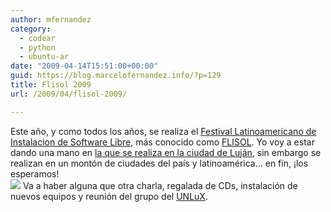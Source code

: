 ```yaml
---
author: mfernandez
category:
  - codear
  - python
  - ubuntu-ar
date: "2009-04-14T15:51:00+00:00"
guid: https://blog.marcelofernandez.info/?p=129
title: Flisol 2009
url: /2009/04/flisol-2009/

---
```

Este año, y como todos los años, se realiza el [Festival Latinoamericano de Instalacion de Software Libre](http://www.flisol.info/), más conocido como [FLISOL](http://www.flisol.info/FLISOL2009/). Yo voy a estar dando una mano en [la que se realiza en la ciudad de Luján](http://www.flisol.info/FLISOL2009/Argentina/Lujan), sin embargo se realizan en un montón de ciudades del país y latinoamérica... en fin, ¡los esperamos!  
[![](http://2.bp.blogspot.com/_nDZ247g0qSM/SeSxg3JY7YI/AAAAAAAACQU/y-YAR3yJYwc/s400/banner_flisol.png)](http://www.flisol.info/FLISOL2009/) Va a haber alguna que otra charla, regalada de CDs, instalación de nuevos equipos y reunión del grupo del [UNLuX](http://www.unlux.com.ar/).

